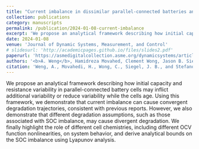 ```yaml
---
title: "Current imbalance in dissimilar parallel-connected batteries and the fate of degradation convergence"
collection: publications
category: manuscripts
permalink: /publication/2024-01-08-current-imbalance
excerpt: 'We propose an analytical framework describing how initial capacity and resistance variability in parallel-connected battery cells may inflict additional variability or reduce variability while the cells age. Using this framework, we demonstrate that current imbalance can cause convergent degradation trajectories, consistent with previous reports. However, we also demonstrate that different degradation assumptions, such as those associated with SOC imbalance, may cause divergent degradation. We finally highlight the role of different cell chemistries, including different OCV function nonlinearities, on system behavior, and derive analytical bounds on the SOC imbalance using Lyapunov analysis.'
date: 2024-01-08
venue: 'Journal of Dynamic Systems, Measurement, and Control'
# slidesurl: 'http://academicpages.github.io/files/slides2.pdf'
paperurl: 'https://asmedigitalcollection.asme.org/dynamicsystems/article/146/1/011106/1170036/Current-Imbalance-in-Dissimilar-Parallel-Connected'
authors: '<b>A. Weng</b>, Hamidreza Movahed, Clement Wong, Jason B. Siegel, Anna Stefanopoulou'
citation: 'Weng, A., Movahedi, H., Wong, C., Siegel, J. B., and Stefanopoulou, A. (January 8, 2024). "Current Imbalance in Dissimilar Parallel-Connected Batteries and the Fate of Degradation Convergence." ASME. J. Dyn. Sys., Meas., Control. January 2024; 146(1): 011106. https://doi.org/10.1115/1.4064028'
---
```


We propose an analytical framework describing how initial capacity and resistance variability in parallel-connected battery cells may inflict additional variability or reduce variability while the cells age. Using this framework, we demonstrate that current imbalance can cause convergent degradation trajectories, consistent with previous reports. However, we also demonstrate that different degradation assumptions, such as those associated with SOC imbalance, may cause divergent degradation. We finally highlight the role of different cell chemistries, including different OCV function nonlinearities, on system behavior, and derive analytical bounds on the SOC imbalance using Lyapunov analysis.